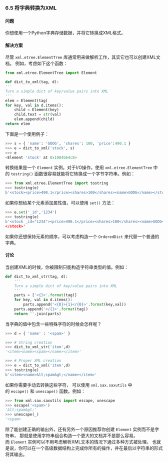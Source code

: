 ### 6.5 将字典转换为XML

#### 问题

你想使用一个Python字典存储数据，并将它转换成XML格式。

#### 解决方案

尽管 `xml.etree.ElementTree` 库通常用来做解析工作，其实它也可以创建XML文档。 例如，考虑如下这个函数：

```python
from xml.etree.ElementTree import Element

def dict_to_xml(tag, d):
'''
Turn a simple dict of key/value pairs into XML
'''
elem = Element(tag)
for key, val in d.items():
    child = Element(key)
    child.text = str(val)
    elem.append(child)
return elem
```

下面是一个使用例子：

```python
>>> s = { 'name': 'GOOG', 'shares': 100, 'price':490.1 }
>>> e = dict_to_xml('stock', s)
>>> e
<Element 'stock' at 0x1004b64c8>
```

转换结果是一个 `Element` 实例。对于I/O操作，使用 `xml.etree.ElementTree` 中的 `tostring()` 函数很容易就能将它转换成一个字节字符串。例如：

```python
>>> from xml.etree.ElementTree import tostring
>>> tostring(e)
b'<stock><price>490.1</price><shares>100</shares><name>GOOG</name></stock>'
```

如果你想给某个元素添加属性值，可以使用 `set()` 方法：

```python
>>> e.set('_id','1234')
>>> tostring(e)
b'<stock _id="1234"><price>490.1</price><shares>100</shares><name>GOOG</name>
</stock>'
```

如果你还想保持元素的顺序，可以考虑构造一个 `OrderedDict` 来代替一个普通的字典。

#### 讨论

当创建XML的时候，你被限制只能构造字符串类型的值。例如：

```python
def dict_to_xml_str(tag, d):
    '''
    Turn a simple dict of key/value pairs into XML
    '''
    parts = ['<{}>'.format(tag)]
    for key, val in d.items():
        parts.append('<{0}>{1}</{0}>'.format(key,val))
    parts.append('</{}>'.format(tag))
    return ''.join(parts)
```

当字典的值中包含一些特殊字符的时候会怎样呢？

```python
>>> d = { 'name' : '<spam>' }

>>> # String creation
>>> dict_to_xml_str('item',d)
'<item><name><spam></name></item>'

>>> # Proper XML creation
>>> e = dict_to_xml('item',d)
>>> tostring(e)
b'<item><name>&lt;spam&gt;</name></item>'
```

如果你需要手动去转换这些字符， 可以使用 `xml.sax.saxutils` 中的 `escape()` 和 `unescape()` 函数。例如：

```python
>>> from xml.sax.saxutils import escape, unescape
>>> escape('<spam>')
'&lt;spam&gt;'
>>> unescape(_)
'<spam>
```

除了能创建正确的输出外，还有另外一个原因推荐你创建 `Element` 实例而不是字符串， 那就是使用字符串组合构造一个更大的文档并不是那么容易。 而 `Element` 实例可以不用考虑解析XML文本的情况下通过多种方式被处理。 也就是说，你可以在一个高级数据结构上完成你所有的操作，并在最后以字符串的形式将其输出。